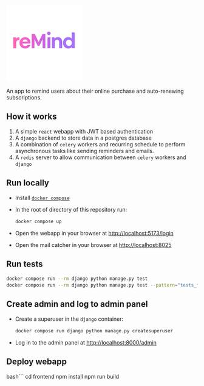 <img src="./docs/reMind_Logo_transparent.png" alt="logo" width="200"/>

An app to remind users about their online purchase and auto-renewing
subscriptions.

## How it works

1. A simple `react` webapp with JWT based authentication
2. A `django` backend to store data in a postgres database
3. A combination of `celery` workers and recurring schedule to perform
   asynchronous tasks like sending reminders and emails.
4. A `redis` server to allow communication between `celery` workers and `django`

## Run locally

- Install
  [`docker compose`](https://docs.docker.com/compose/install/standalone/)
- In the root of directory of this repository run:

  ```bash
  docker compose up
  ```

- Open the webapp in your browser at
  [http://localhost:5173/login](http://localhost:5173/login)

- Open the mail catcher in your browser at
  [http://localhost:8025](http://localhost:8025)

## Run tests

```bash
docker compose run --rm django python manage.py test
docker compose run --rm django python manage.py test --pattern="tests_*.py" # to run specific tests

```

## Create admin and log to admin panel

- Create a superuser in the `django` container:

  ```bash
  docker compose run django python manage.py createsuperuser
  ```

- Log in to the admin panel at
  [http://localhost:8000/admin](http://localhost:8000/admin)

## Deploy webapp

bash```
cd frontend
npm install
npm run build
```
